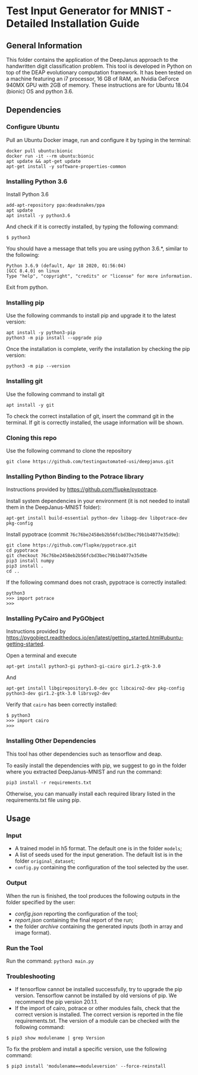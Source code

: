 # Test Input Generator for MNIST - Detailed Installation Guide #

## General Information ##
This folder contains the application of the DeepJanus approach to the handwritten digit classification problem.
This tool is developed in Python on top of the DEAP evolutionary computation framework. It has been tested on a machine featuring an i7 processor, 16 GB of RAM, an Nvidia GeForce 940MX GPU with 2GB of memory. These instructions are for Ubuntu 18.04 (bionic) OS and python 3.6.

## Dependencies ##

### Configure Ubuntu ###
Pull an Ubuntu Docker image, run and configure it by typing in the terminal:

``` 
docker pull ubuntu:bionic
docker run -it --rm ubuntu:bionic
apt update && apt-get update
apt-get install -y software-properties-common
```


### Installing Python 3.6 ###
Install Python 3.6
``` 
add-apt-repository ppa:deadsnakes/ppa
apt update
apt install -y python3.6
```

And check if it is correctly installed, by typing the following command:

``` 
$ python3
```

You should have a message that tells you are using python 3.6.*, similar to the following:

``` 
Python 3.6.9 (default, Apr 18 2020, 01:56:04) 
[GCC 8.4.0] on linux
Type "help", "copyright", "credits" or "license" for more information.
```

Exit from python.

### Installing pip ###
Use the following commands to install pip and upgrade it to the latest version:
``` 
apt install -y python3-pip
python3 -m pip install --upgrade pip
```

Once the installation is complete, verify the installation by checking the pip version:

``` 
python3 -m pip --version
```

### Installing git ###
Use the following command to install git
``` 
apt install -y git
```

To check the correct installation of git, insert the command git in the terminal. If git is correctly installed, the usage information will be shown.

### Cloning this repo ###
Use the following command to clone the repository
``` 
git clone https://github.com/testingautomated-usi/deepjanus.git
```

### Installing Python Binding to the Potrace library ###
Instructions provided by https://github.com/flupke/pypotrace.

Install system dependencies in your environment (it is not needed to install them in the DeepJanus-MNIST folder):

``` 
apt-get install build-essential python-dev libagg-dev libpotrace-dev pkg-config 
```

Install pypotrace (commit `76c76be2458eb2b56fcbd3bec79b1b4077e35d9e`):

```
git clone https://github.com/flupke/pypotrace.git
cd pypotrace
git checkout 76c76be2458eb2b56fcbd3bec79b1b4077e35d9e
pip3 install numpy
pip3 install .
cd ..
```

If the following command does not crash, pypotrace is correctly installed:

``` 
python3
>>> import potrace
>>>
```

### Installing PyCairo and PyGObject ###
Instructions provided by https://pygobject.readthedocs.io/en/latest/getting_started.html#ubuntu-getting-started.

Open a terminal and execute 

```apt-get install python3-gi python3-gi-cairo gir1.2-gtk-3.0```

And

```apt-get install libgirepository1.0-dev gcc libcairo2-dev pkg-config python3-dev gir1.2-gtk-3.0 librsvg2-dev```


Verify that `cairo` has been correctly installed:

``` 
$ python3
>>> import cairo
>>>
```

### Installing Other Dependencies ###

This tool has other dependencies such as tensorflow and deap.

To easily install the dependencies with pip, we suggest to go in the folder where you extracted DeepJanus-MNIST and run the command:

```pip3 install -r requirements.txt```

Otherwise, you can manually install each required library listed in the requirements.txt file using pip.

## Usage ##

### Input ###

* A trained model in h5 format. The default one is in the folder `models`;
* A list of seeds used for the input generation. The default list is in the folder `original_dataset`;
* `config.py` containing the configuration of the tool selected by the user.

### Output ###
When the run is finished, the tool produces the following outputs in the folder specified by the user:
* _config.json_ reporting the configuration of the tool;
* _report.json_ containing the final report of the run;
* the folder _archive_ containing the generated inputs (both in array and image format).

### Run the Tool ###
Run the command:
`python3 main.py`

### Troubleshooting ###

* If tensorflow cannot be installed successfully, try to upgrade the pip version. Tensorflow cannot be installed by old versions of pip. We recommend the pip version 20.1.1.
* If the import of cairo, potrace or other modules fails, check that the correct version is installed. The correct version is reported in the file requirements.txt. The version of a module can be checked with the following command:
```
$ pip3 show modulename | grep Version
```
To fix the problem and install a specific version, use the following command:
```
$ pip3 install 'modulename==moduleversion' --force-reinstall
```
